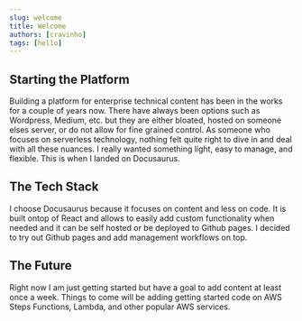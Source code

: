 ```yaml
---
slug: welcome
title: Welcome
authors: [cravinho]
tags: [hello]
---
```


## Starting the Platform ##
Building a platform for enterprise technical content has been in the works for a couple of years now.  There have always been options such as Wordpress, Medium, etc. but they are either bloated, hosted on someone elses server, or do not allow for fine grained control.  As someone who focuses on serverless technology, nothing felt quite right to dive in and deal with all these nuances.  I really wanted something light, easy to manage, and flexible.  This is when I landed on Docusaurus.

## The Tech Stack ##
I choose Docusaurus because it focuses on content and less on code.  It is built ontop of React and allows to easily add custom functionality when needed and it can be self hosted or be deployed to Github pages.  I decided to try out Github pages and add management workflows on top.

## The Future ##
Right now I am just getting started but have a goal to add content at least once a week.  Things to come will be adding getting started code on AWS Steps Functions, Lambda, and other popular AWS services.


